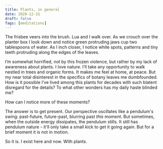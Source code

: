 ```yaml
---
title: Plants, in general
date: 2020-12-31
draft: false
Tags: [meditations]
---
```

The frisbee veers into the brush. Lua and I walk over. As we crouch over the planter box I look down and notice green protruding jaws cup two tablespoons of water. As I inch closer, I notice white spots, patterns and tiny teeth protruding along the edges of the leaves.

I’m somewhat horrified, not by this frozen violence, but rather by my lack of awareness about plants. I love nature. I’ll take any opportunity to walk nestled in trees and organic forms. It makes me feel at home, at peace. But my near total disinterest in the specifics of botany leaves me dumbfounded. How is it possible I’ve lived among this plants for decades with such blatent disregard for the details? To what other wonders has my daily haste blinded me?

How can I notice more of these moments? 

The answer is to get present. Our perspective oscillates like a pendulum's swing: past-future, future-past, blurring past *this* moment. But sometimes, when the outside energy dissipates, the pendulum stills. It still has pendulum nature - it'll only take a small kick to get it going again. But for a brief moment it is not in motion. 

So it is. I exist here and now. With plants. 
